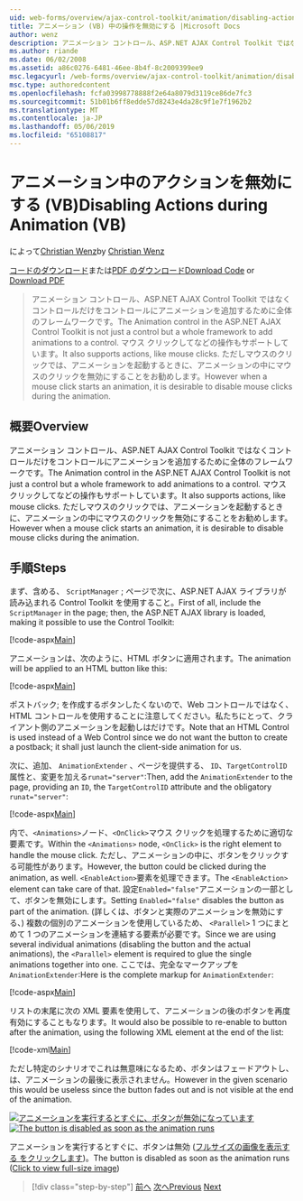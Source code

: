 ```yaml
---
uid: web-forms/overview/ajax-control-toolkit/animation/disabling-actions-during-animation-vb
title: アニメーション (VB) 中の操作を無効にする |Microsoft Docs
author: wenz
description: アニメーション コントロール、ASP.NET AJAX Control Toolkit ではなくコントロールだけをコントロールにアニメーションを追加するために全体のフレームワークです。 アクションもサポートしています.
ms.author: riande
ms.date: 06/02/2008
ms.assetid: a86c0276-6481-46ee-8b4f-8c2009399ee9
msc.legacyurl: /web-forms/overview/ajax-control-toolkit/animation/disabling-actions-during-animation-vb
msc.type: authoredcontent
ms.openlocfilehash: fcfa03998778888f2e64a8079d3119ce86de7fc3
ms.sourcegitcommit: 51b01b6ff8edde57d8243e4da28c9f1e7f1962b2
ms.translationtype: MT
ms.contentlocale: ja-JP
ms.lasthandoff: 05/06/2019
ms.locfileid: "65108817"
---
```

# <a name="disabling-actions-during-animation-vb"></a><span data-ttu-id="34f1e-104">アニメーション中のアクションを無効にする (VB)</span><span class="sxs-lookup"><span data-stu-id="34f1e-104">Disabling Actions during Animation (VB)</span></span>

<span data-ttu-id="34f1e-105">によって[Christian Wenz](https://github.com/wenz)</span><span class="sxs-lookup"><span data-stu-id="34f1e-105">by [Christian Wenz](https://github.com/wenz)</span></span>

<span data-ttu-id="34f1e-106">[コードのダウンロード](http://download.microsoft.com/download/f/9/a/f9a26acd-8df4-4484-8a18-199e4598f411/Animation7.vb.zip)または[PDF のダウンロード](http://download.microsoft.com/download/6/7/1/6718d452-ff89-4d3f-a90e-c74ec2d636a3/animation7VB.pdf)</span><span class="sxs-lookup"><span data-stu-id="34f1e-106">[Download Code](http://download.microsoft.com/download/f/9/a/f9a26acd-8df4-4484-8a18-199e4598f411/Animation7.vb.zip) or [Download PDF](http://download.microsoft.com/download/6/7/1/6718d452-ff89-4d3f-a90e-c74ec2d636a3/animation7VB.pdf)</span></span>

> <span data-ttu-id="34f1e-107">アニメーション コントロール、ASP.NET AJAX Control Toolkit ではなくコントロールだけをコントロールにアニメーションを追加するために全体のフレームワークです。</span><span class="sxs-lookup"><span data-stu-id="34f1e-107">The Animation control in the ASP.NET AJAX Control Toolkit is not just a control but a whole framework to add animations to a control.</span></span> <span data-ttu-id="34f1e-108">マウス クリックしてなどの操作もサポートしています。</span><span class="sxs-lookup"><span data-stu-id="34f1e-108">It also supports actions, like mouse clicks.</span></span> <span data-ttu-id="34f1e-109">ただしマウスのクリックでは、アニメーションを起動するときに、アニメーションの中にマウスのクリックを無効にすることをお勧めします。</span><span class="sxs-lookup"><span data-stu-id="34f1e-109">However when a mouse click starts an animation, it is desirable to disable mouse clicks during the animation.</span></span>

## <a name="overview"></a><span data-ttu-id="34f1e-110">概要</span><span class="sxs-lookup"><span data-stu-id="34f1e-110">Overview</span></span>

<span data-ttu-id="34f1e-111">アニメーション コントロール、ASP.NET AJAX Control Toolkit ではなくコントロールだけをコントロールにアニメーションを追加するために全体のフレームワークです。</span><span class="sxs-lookup"><span data-stu-id="34f1e-111">The Animation control in the ASP.NET AJAX Control Toolkit is not just a control but a whole framework to add animations to a control.</span></span> <span data-ttu-id="34f1e-112">マウス クリックしてなどの操作もサポートしています。</span><span class="sxs-lookup"><span data-stu-id="34f1e-112">It also supports actions, like mouse clicks.</span></span> <span data-ttu-id="34f1e-113">ただしマウスのクリックでは、アニメーションを起動するときに、アニメーションの中にマウスのクリックを無効にすることをお勧めします。</span><span class="sxs-lookup"><span data-stu-id="34f1e-113">However when a mouse click starts an animation, it is desirable to disable mouse clicks during the animation.</span></span>

## <a name="steps"></a><span data-ttu-id="34f1e-114">手順</span><span class="sxs-lookup"><span data-stu-id="34f1e-114">Steps</span></span>

<span data-ttu-id="34f1e-115">まず、含める、 `ScriptManager` ; ページで次に、ASP.NET AJAX ライブラリが読み込まれる Control Toolkit を使用すること。</span><span class="sxs-lookup"><span data-stu-id="34f1e-115">First of all, include the `ScriptManager` in the page; then, the ASP.NET AJAX library is loaded, making it possible to use the Control Toolkit:</span></span>

[!code-aspx[Main](disabling-actions-during-animation-vb/samples/sample1.aspx)]

<span data-ttu-id="34f1e-116">アニメーションは、次のように、HTML ボタンに適用されます。</span><span class="sxs-lookup"><span data-stu-id="34f1e-116">The animation will be applied to an HTML button like this:</span></span>

[!code-aspx[Main](disabling-actions-during-animation-vb/samples/sample2.aspx)]

<span data-ttu-id="34f1e-117">ポストバック; を作成するボタンしたくないので、Web コントロールではなく、HTML コントロールを使用することに注意してください。私たちにとって、クライアント側のアニメーションを起動しはだけです。</span><span class="sxs-lookup"><span data-stu-id="34f1e-117">Note that an HTML Control is used instead of a Web Control since we do not want the button to create a postback; it shall just launch the client-side animation for us.</span></span>

<span data-ttu-id="34f1e-118">次に、追加、 `AnimationExtender` 、ページを提供する、 `ID`、`TargetControlID`属性と、変更を加える`runat="server"`:</span><span class="sxs-lookup"><span data-stu-id="34f1e-118">Then, add the `AnimationExtender` to the page, providing an `ID`, the `TargetControlID` attribute and the obligatory `runat="server"`:</span></span>

[!code-aspx[Main](disabling-actions-during-animation-vb/samples/sample3.aspx)]

<span data-ttu-id="34f1e-119">内で、`<Animations>`ノード、`<OnClick>`マウス クリックを処理するために適切な要素です。</span><span class="sxs-lookup"><span data-stu-id="34f1e-119">Within the `<Animations>` node, `<OnClick>` is the right element to handle the mouse click.</span></span> <span data-ttu-id="34f1e-120">ただし、アニメーションの中に、ボタンをクリックする可能性があります。</span><span class="sxs-lookup"><span data-stu-id="34f1e-120">However, the button could be clicked during the animation, as well.</span></span> <span data-ttu-id="34f1e-121">`<EnableAction>`要素を処理できます。</span><span class="sxs-lookup"><span data-stu-id="34f1e-121">The `<EnableAction>` element can take care of that.</span></span> <span data-ttu-id="34f1e-122">設定`Enabled="false"`アニメーションの一部として、ボタンを無効にします。</span><span class="sxs-lookup"><span data-stu-id="34f1e-122">Setting `Enabled="false"` disables the button as part of the animation.</span></span> <span data-ttu-id="34f1e-123">(詳しくは、ボタンと実際のアニメーションを無効にする、) 複数の個別のアニメーションを使用しているため、 `<Parallel>` 1 つにまとめて 1 つのアニメーションを連結する要素が必要です。</span><span class="sxs-lookup"><span data-stu-id="34f1e-123">Since we are using several individual animations (disabling the button and the actual animations), the `<Parallel>` element is required to glue the single animations together into one.</span></span> <span data-ttu-id="34f1e-124">ここでは、完全なマークアップを`AnimationExtender`:</span><span class="sxs-lookup"><span data-stu-id="34f1e-124">Here is the complete markup for `AnimationExtender`:</span></span>

[!code-aspx[Main](disabling-actions-during-animation-vb/samples/sample4.aspx)]

<span data-ttu-id="34f1e-125">リストの末尾に次の XML 要素を使用して、アニメーションの後のボタンを再度有効にすることもなります。</span><span class="sxs-lookup"><span data-stu-id="34f1e-125">It would also be possible to re-enable to button after the animation, using the following XML element at the end of the list:</span></span>

[!code-xml[Main](disabling-actions-during-animation-vb/samples/sample5.xml)]

<span data-ttu-id="34f1e-126">ただし特定のシナリオでこれは無意味になるため、ボタンはフェードアウトし、は、アニメーションの最後に表示されません。</span><span class="sxs-lookup"><span data-stu-id="34f1e-126">However in the given scenario this would be useless since the button fades out and is not visible at the end of the animation.</span></span>

<span data-ttu-id="34f1e-127">[![アニメーションを実行するとすぐに、ボタンが無効になっています](disabling-actions-during-animation-vb/_static/image2.png)](disabling-actions-during-animation-vb/_static/image1.png)</span><span class="sxs-lookup"><span data-stu-id="34f1e-127">[![The button is disabled as soon as the animation runs](disabling-actions-during-animation-vb/_static/image2.png)](disabling-actions-during-animation-vb/_static/image1.png)</span></span>

<span data-ttu-id="34f1e-128">アニメーションを実行するとすぐに、ボタンは無効 ([フルサイズの画像を表示する をクリックします](disabling-actions-during-animation-vb/_static/image3.png))。</span><span class="sxs-lookup"><span data-stu-id="34f1e-128">The button is disabled as soon as the animation runs ([Click to view full-size image](disabling-actions-during-animation-vb/_static/image3.png))</span></span>

> [!div class="step-by-step"]
> <span data-ttu-id="34f1e-129">[前へ](animating-in-response-to-user-interaction-vb.md)
> [次へ](triggering-an-animation-in-another-control-vb.md)</span><span class="sxs-lookup"><span data-stu-id="34f1e-129">[Previous](animating-in-response-to-user-interaction-vb.md)
[Next](triggering-an-animation-in-another-control-vb.md)</span></span>
